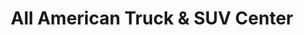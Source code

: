 ---
title: "All American Truck & SUV Center"
url: /aloha/all-american-truck-and-suv-center/
shop: car parts
---